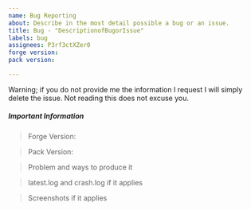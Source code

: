 ```yaml
---
name: Bug Reporting
about: Describe in the most detail possible a bug or an issue.
title: Bug - "DescriptionofBugorIssue"
labels: bug
assignees: P3rf3ctXZer0
forge version:
pack version:

---
```


Warning; if you do not provide me the information I request I will simply delete the issue. Not reading this does not excuse you.

##### Important Information
> Forge Version:

> Pack Version:

> Problem and ways to produce it



> latest.log and crash.log if it applies



> Screenshots if it applies
